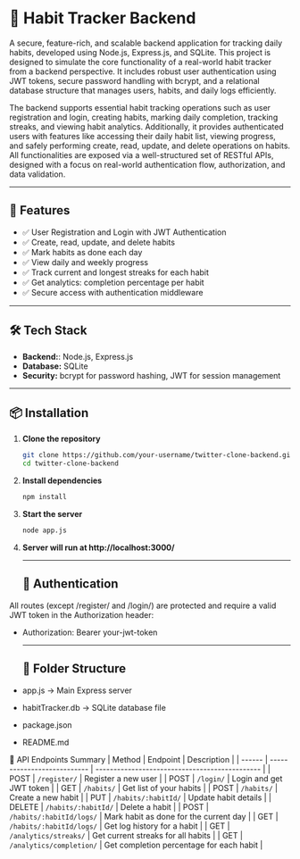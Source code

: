 # 📅 Habit Tracker Backend

A secure, feature-rich, and scalable backend application for tracking daily habits, developed using Node.js, Express.js, and SQLite. This project is designed to simulate the core functionality of a real-world habit tracker from a backend perspective. It includes robust user authentication using JWT tokens, secure password handling with bcrypt, and a relational database structure that manages users, habits, and daily logs efficiently.

The backend supports essential habit tracking operations such as user registration and login, creating habits, marking daily completion, tracking streaks, and viewing habit analytics. Additionally, it provides authenticated users with features like accessing their daily habit list, viewing progress, and safely performing create, read, update, and delete operations on habits. All functionalities are exposed via a well-structured set of RESTful APIs, designed with a focus on real-world authentication flow, authorization, and data validation.

---

## 🚀 Features
- ✅ User Registration and Login with JWT Authentication
- ✅ Create, read, update, and delete habits
- ✅ Mark habits as done each day
- ✅ View daily and weekly progress
- ✅ Track current and longest streaks for each habit
- ✅ Get analytics: completion percentage per habit
- ✅ Secure access with authentication middleware

---

## 🛠️ Tech Stack
- **Backend:**: Node.js, Express.js
- **Database:** SQLite
- **Security:** bcrypt for password hashing, JWT for session management

---

## 📦 Installation

1. **Clone the repository**
   ```bash
   git clone https://github.com/your-username/twitter-clone-backend.git
   cd twitter-clone-backend
2. **Install dependencies**
   ```bash
   npm install
3. **Start the server**
   ```bash
   node app.js
3. **Server will run at http://localhost:3000/**

   ---

   ## 🔐 Authentication
All routes (except /register/ and /login/) are protected and require a valid JWT token in the Authorization header: 
- Authorization: Bearer your-jwt-token

  ---

  ## 📂 Folder Structure
 - app.js              -> Main Express server
 - habitTracker.db     -> SQLite database file
 - package.json
 - README.md

📑 API Endpoints Summary
| Method | Endpoint                    | Description                                    |
| ------ | --------------------------- | ---------------------------------------------- |
| POST   | `/register/`                | Register a new user                            |
| POST   | `/login/`                   | Login and get JWT token                        |
| GET    | `/habits/`                  | Get list of your habits                        | 
| POST   | `/habits/`                  | Create a new habit                             |
| PUT    | `/habits/:habitId/`         | Update habit details                           |
| DELETE | `/habits/:habitId/`         | Delete a habit                                 |
| POST   | `/habits/:habitId/logs/`    | Mark habit as done for the current day         |
| GET    | `/habits/:habitId/logs/`    | Get log history for a habit                    |
| GET    | `/analytics/streaks/`       | Get current streaks for all habits             |
| GET    | `/analytics/completion/`    | Get completion percentage for each habit       |


